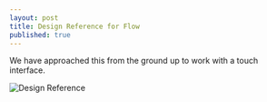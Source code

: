 ```yaml
---
layout: post
title: Design Reference for Flow
published: true
---
```


We have approached this from the ground up to work with a touch interface. 

![Design Reference]({{site.baseurl}}/images/flow.png)
